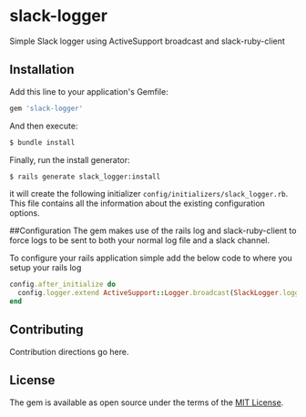 # slack-logger
Simple Slack logger using ActiveSupport broadcast and slack-ruby-client

## Installation
Add this line to your application's Gemfile:

```ruby
gem 'slack-logger'
```

And then execute:
```bash
$ bundle install
```

Finally, run the install generator:
```bash
$ rails generate slack_logger:install
```

it will create the following initializer `config/initializers/slack_logger.rb`. 
This file contains all the information about the existing configuration options.

##Configuration
The gem makes use of the rails log and slack-ruby-client to force logs to be sent to both your normal log
file and a slack channel.

To configure your rails application simple add the below code to where you setup your rails log

```ruby
config.after_initialize do
  config.logger.extend ActiveSupport::Logger.broadcast(SlackLogger.logger)
end
```


## Contributing
Contribution directions go here.

## License
The gem is available as open source under the terms of the [MIT License](http://opensource.org/licenses/MIT).
